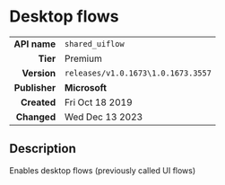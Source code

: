 # Desktop flows
| | |
|-:|-|
|**API name**|`shared_uiflow`|
|**Tier**|Premium|
|**Version**|`releases/v1.0.1673\1.0.1673.3557`|
|**Publisher**|**Microsoft**|
|**Created**|Fri Oct 18 2019|
|**Changed**|Wed Dec 13 2023|

## Description
Enables desktop flows (previously called UI flows)
